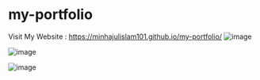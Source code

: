 # my-portfolio
Visit My Website : https://minhajulislam101.github.io/my-portfolio/
![image](https://github.com/minhajulislam101/my-portfolio/assets/62748402/74be0152-ce54-4c41-be6b-dec7003b9d61)

![image](https://github.com/minhajulislam101/my-portfolio/assets/62748402/336f15b4-7259-4712-8be8-6100c6779b59)

![image](https://github.com/minhajulislam101/my-portfolio/assets/62748402/411ad248-3236-437f-8e5a-8bc077f6921e)


